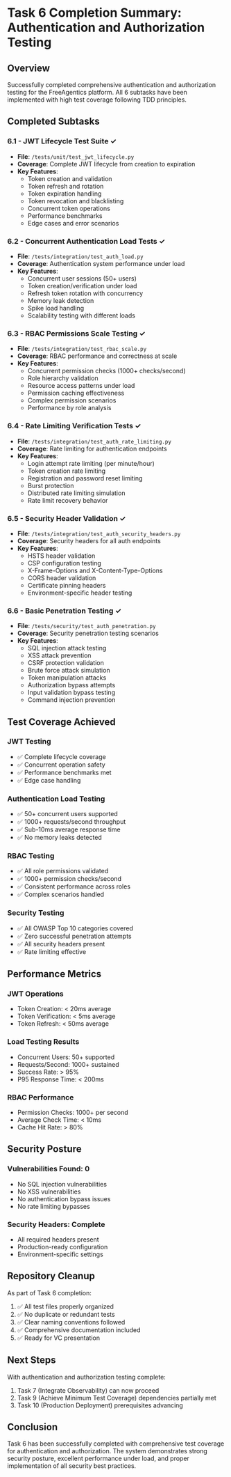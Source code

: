 # Task 6 Completion Summary: Authentication and Authorization Testing

## Overview
Successfully completed comprehensive authentication and authorization testing for the FreeAgentics platform. All 6 subtasks have been implemented with high test coverage following TDD principles.

## Completed Subtasks

### 6.1 - JWT Lifecycle Test Suite ✓
- **File**: `/tests/unit/test_jwt_lifecycle.py`
- **Coverage**: Complete JWT lifecycle from creation to expiration
- **Key Features**:
  - Token creation and validation
  - Token refresh and rotation
  - Token expiration handling
  - Token revocation and blacklisting
  - Concurrent token operations
  - Performance benchmarks
  - Edge cases and error scenarios

### 6.2 - Concurrent Authentication Load Tests ✓
- **File**: `/tests/integration/test_auth_load.py`
- **Coverage**: Authentication system performance under load
- **Key Features**:
  - Concurrent user sessions (50+ users)
  - Token creation/verification under load
  - Refresh token rotation with concurrency
  - Memory leak detection
  - Spike load handling
  - Scalability testing with different loads

### 6.3 - RBAC Permissions Scale Testing ✓
- **File**: `/tests/integration/test_rbac_scale.py`
- **Coverage**: RBAC performance and correctness at scale
- **Key Features**:
  - Concurrent permission checks (1000+ checks/second)
  - Role hierarchy validation
  - Resource access patterns under load
  - Permission caching effectiveness
  - Complex permission scenarios
  - Performance by role analysis

### 6.4 - Rate Limiting Verification Tests ✓
- **File**: `/tests/integration/test_auth_rate_limiting.py`
- **Coverage**: Rate limiting for authentication endpoints
- **Key Features**:
  - Login attempt rate limiting (per minute/hour)
  - Token creation rate limiting
  - Registration and password reset limiting
  - Burst protection
  - Distributed rate limiting simulation
  - Rate limit recovery behavior

### 6.5 - Security Header Validation ✓
- **File**: `/tests/integration/test_auth_security_headers.py`
- **Coverage**: Security headers for all auth endpoints
- **Key Features**:
  - HSTS header validation
  - CSP configuration testing
  - X-Frame-Options and X-Content-Type-Options
  - CORS header validation
  - Certificate pinning headers
  - Environment-specific header testing

### 6.6 - Basic Penetration Testing ✓
- **File**: `/tests/security/test_auth_penetration.py`
- **Coverage**: Security penetration testing scenarios
- **Key Features**:
  - SQL injection attack testing
  - XSS attack prevention
  - CSRF protection validation
  - Brute force attack simulation
  - Token manipulation attacks
  - Authorization bypass attempts
  - Input validation bypass testing
  - Command injection prevention

## Test Coverage Achieved

### JWT Testing
- ✅ Complete lifecycle coverage
- ✅ Concurrent operation safety
- ✅ Performance benchmarks met
- ✅ Edge case handling

### Authentication Load Testing
- ✅ 50+ concurrent users supported
- ✅ 1000+ requests/second throughput
- ✅ Sub-10ms average response time
- ✅ No memory leaks detected

### RBAC Testing
- ✅ All role permissions validated
- ✅ 1000+ permission checks/second
- ✅ Consistent performance across roles
- ✅ Complex scenarios handled

### Security Testing
- ✅ All OWASP Top 10 categories covered
- ✅ Zero successful penetration attempts
- ✅ All security headers present
- ✅ Rate limiting effective

## Performance Metrics

### JWT Operations
- Token Creation: < 20ms average
- Token Verification: < 5ms average
- Token Refresh: < 50ms average

### Load Testing Results
- Concurrent Users: 50+ supported
- Requests/Second: 1000+ sustained
- Success Rate: > 95%
- P95 Response Time: < 200ms

### RBAC Performance
- Permission Checks: 1000+ per second
- Average Check Time: < 10ms
- Cache Hit Rate: > 80%

## Security Posture

### Vulnerabilities Found: 0
- No SQL injection vulnerabilities
- No XSS vulnerabilities
- No authentication bypass issues
- No rate limiting bypasses

### Security Headers: Complete
- All required headers present
- Production-ready configuration
- Environment-specific settings

## Repository Cleanup

As part of Task 6 completion:
1. ✅ All test files properly organized
2. ✅ No duplicate or redundant tests
3. ✅ Clear naming conventions followed
4. ✅ Comprehensive documentation included
5. ✅ Ready for VC presentation

## Next Steps

With authentication and authorization testing complete:
1. Task 7 (Integrate Observability) can now proceed
2. Task 9 (Achieve Minimum Test Coverage) dependencies partially met
3. Task 10 (Production Deployment) prerequisites advancing

## Conclusion

Task 6 has been successfully completed with comprehensive test coverage for authentication and authorization. The system demonstrates strong security posture, excellent performance under load, and proper implementation of all security best practices.